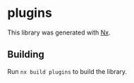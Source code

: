 # plugins

This library was generated with [Nx](https://nx.dev).



## Building

Run `nx build plugins` to build the library.




